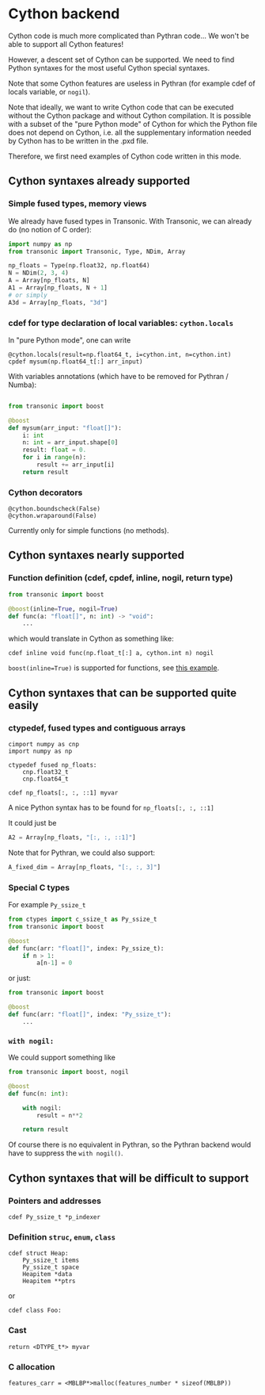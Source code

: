 # Cython backend

Cython code is much more complicated than Pythran code... We won't be able to
support all Cython features!

However, a descent set of Cython can be supported. We need to find Python
syntaxes for the most useful Cython special syntaxes.

Note that some Cython features are useless in Pythran (for example cdef of
locals variable, or `nogil`).

Note that ideally, we want to write Cython code that can be executed without
the Cython package and without Cython compilation. It is possible with a subset
of the "pure Python mode" of Cython for which the Python file does not depend
on Cython, i.e. all the supplementary information needed by Cython has to be
written in the .pxd file.

Therefore, we first need examples of Cython code written in this mode.

## Cython syntaxes already supported

### Simple fused types, memory views

We already have fused types in Transonic. With Transonic, we can already do (no
notion of C order):

```python
import numpy as np
from transonic import Transonic, Type, NDim, Array

np_floats = Type(np.float32, np.float64)
N = NDim(2, 3, 4)
A = Array[np_floats, N]
A1 = Array[np_floats, N + 1]
# or simply
A3d = Array[np_floats, "3d"]
```

### cdef for type declaration of local variables: `cython.locals`

In "pure Python mode", one can write

```cython
@cython.locals(result=np.float64_t, i=cython.int, n=cython.int)
cpdef mysum(np.float64_t[:] arr_input)
```

With variables annotations (which have to be removed for Pythran / Numba):

```python

from transonic import boost

@boost
def mysum(arr_input: "float[]"):
    i: int
    n: int = arr_input.shape[0]
    result: float = 0.
    for i in range(n):
        result += arr_input[i]
    return result

```

### Cython decorators

```cython
@cython.boundscheck(False)
@cython.wraparound(False)
```

Currently only for simple functions (no methods).

## Cython syntaxes nearly supported

### Function definition (cdef, cpdef, inline, nogil, return type)

```python
from transonic import boost

@boost(inline=True, nogil=True)
def func(a: "float[]", n: int) -> "void":
    ...
```

which would translate in Cython as something like:

```cython
cdef inline void func(np.float_t[:] a, cython.int n) nogil
```

`boost(inline=True)` is supported for functions, see [this
example](https://transonic.readthedocs.io/en/latest/examples/inlined/txt.html).

## Cython syntaxes that can be supported quite easily

### ctypedef, fused types and contiguous arrays

```cython
cimport numpy as cnp
import numpy as np

ctypedef fused np_floats:
    cnp.float32_t
    cnp.float64_t

cdef np_floats[:, :, ::1] myvar

```

A nice Python syntax has to be found for `np_floats[:, :, ::1]`

It could just be

```python
A2 = Array[np_floats, "[:, :, ::1]"]
```

Note that for Pythran, we could also support:

```python
A_fixed_dim = Array[np_floats, "[:, :, 3]"]
```

### Special C types

For example `Py_ssize_t`

```python
from ctypes import c_ssize_t as Py_ssize_t
from transonic import boost

@boost
def func(arr: "float[]", index: Py_ssize_t):
    if n > 1:
        a[n-1] = 0

```

or just:

```python
from transonic import boost

@boost
def func(arr: "float[]", index: "Py_ssize_t"):
    ...

```

### `with nogil:`

We could support something like

```python
from transonic import boost, nogil

@boost
def func(n: int):

    with nogil:
        result = n**2

    return result

```

Of course there is no equivalent in Pythran, so the Pythran backend would have
to suppress the `with nogil()`.

## Cython syntaxes that will be difficult to support

### Pointers and addresses

```cython
cdef Py_ssize_t *p_indexer
```

### Definition `struc`, `enum`, `class`

```cython
cdef struct Heap:
    Py_ssize_t items
    Py_ssize_t space
    Heapitem *data
    Heapitem **ptrs
```

or

```cython
cdef class Foo:
```

### Cast

```cython
return <DTYPE_t*> myvar
```

### C allocation

```cython
features_carr = <MBLBP*>malloc(features_number * sizeof(MBLBP))
```
